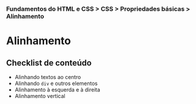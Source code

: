 ### Fundamentos do HTML e CSS > CSS > Propriedades básicas > Alinhamento

# Alinhamento

## Checklist de conteúdo

- Alinhando textos ao centro
- Alinhando `div` e outros elementos
- Alinhamento à esquerda e à direita
- Alinhamento vertical
